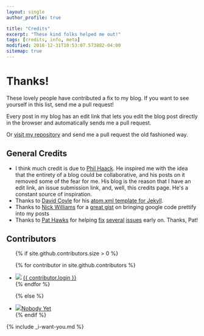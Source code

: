 ```yaml
---
layout: single
author_profile: true 

title: "Credits"
excerpt: "These kind folks helped me out!"
tags: [credits, info, meta]
modified: 2018-12-31T10:53:07.573882-04:00
sitemap: true
---  
```

# Thanks!

These lovely people have contributed a fix to my blog. If you want to see yourself in this list, send me a pull request!

Every post in my blog has an edit link that lets you edit the blog post directly in the browser and automatically sends me a pull request.

Or [visit my repository]({{site.github.repository_url}}) and send me a pull
request the old fashioned way.

## General Credits

* I think much credit is due to [Phil Haack](http://haacked.com/). He inspired me with the idea that the entirety of a blog could be collaborative, and his posts on it removed some of the fear for me. His blog is the reason that I have an edit link, an issue submission link, and, well, this credits page. He's a constant source of inspiration.
* Thanks to [David Coyle][coyled github] for his [atom.xml template for Jekyll][atom.xml link].
* Thanks to [Nick Williams][Nick Williams link] for a [great gist][nick gist link] on bringing google code prettify into my posts
* Thanks to [Pat Hawks][Pat Github] for helping [fix][pat 1] [several][pat 2] [issues][pat 3] early on. Thanks, Pat! 

## Contributors

<ul class="contributor-list">
{% if site.github.contributors.size > 0 %}

{% for contributor in site.github.contributors %}
  <li>
    <img src="{{ contributor.avatar_url }}" /> <a href="{{ contributor.html_url }}">{{ contributor.login }}</a>
  </li>
{% endfor %}

{% else %}
  <li>
    <img src="{{ site.avatar_url }}" /><a href="#">Nobody Yet</a>
  </li>
{% endif %}
</ul>

{% include _i-want-you.md %}

[jekyll link]: http://jekyllrb.com/
[ruby link]: https://www.ruby-lang.org/en/
[jekyll-sitemap link]: http://rubydoc.info/gems/jekyll-sitemap/0.6.0/frames
[octopress link]: http://octopress.org/
[github-pages link]: https://pages.github.com/
[jekyll-redirect-from link]: https://github.com/jekyll/jekyll-redirect-from
[minimal mistakes link]: https://mademistakes.com/articles/minimal-mistakes-jekyll-theme/
[disqus link]: https://disqus.com/
[phil haack homepage]: http://haacked.com/
[new issue link]: https://github.com/SeanKilleen/seankilleen.github.io/issues/new
[fork link]: https://github.com/SeanKilleen/seankilleen.github.io/fork
[coyled github]: https://github.com/coyled
[atom.xml link]: https://github.com/coyled/coyled.com/blob/master/atom.xml
[Nick Williams link]: https://github.com/nilliams
[nick gist link]: https://gist.github.com/nilliams/7138983
[prettify link]: https://code.google.com/p/google-code-prettify/
[pat 1]: https://github.com/SeanKilleen/seankilleen.github.io/pull/32
[pat 2]: https://github.com/SeanKilleen/seankilleen.github.io/pull/33
[pat 3]: https://github.com/SeanKilleen/seankilleen.github.io/pull/34
[Pat Github]: https://github.com/pathawks